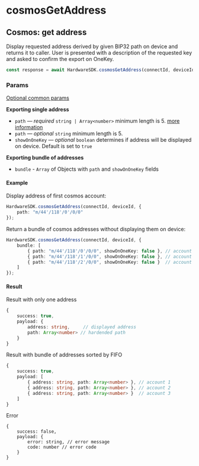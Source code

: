 # cosmosGetAddress

## Cosmos: get address

Display requested address derived by given BIP32 path on device and returns it to caller. User is presented with a description of the requested key and asked to confirm the export on OneKey.

```typescript
const response = await HardwareSDK.cosmosGetAddress(connectId, deviceId, params)
```

### Params

[Optional common params](../common-params.md)

**Exporting single address**

* `path` — _required_ `string | Array<number>`  minimum length is 5. [more information](../path.md)
* `path` — _optional_ `string` minimum length is 5.
* `showOnOneKey` — _optional_ `boolean` determines if address will be displayed on device. Default is set to `true`

**Exporting bundle of addresses**

* `bundle` - `Array` of Objects with `path` and `showOnOneKey` fields

#### Example

Display address of first cosmos account:

```typescript
HardwareSDK.cosmosGetAddress(connectId, deviceId, {
    path: "m/44'/118'/0'/0/0"
});
```

Return a bundle of cosmos addresses without displaying them on device:

```typescript
HardwareSDK.cosmosGetAddress(connectId, deviceId, {
    bundle: [
        { path: "m/44'/118'/0'/0/0", showOnOneKey: false }, // account 1
        { path: "m/44'/118'/1'/0/0", showOnOneKey: false }, // account 2
        { path: "m/44'/118'/2'/0/0", showOnOneKey: false }  // account 3
    ]
});
```

#### Result

Result with only one address

```typescript
{
    success: true,
    payload: {
        address: string,     // displayed address
        path: Array<number> // hardended path
    }
}
```

Result with bundle of addresses sorted by FIFO

```typescript
{
    success: true,
    payload: [
        { address: string, path: Array<number> }, // account 1
        { address: string, path: Array<number> }, // account 2
        { address: string, path: Array<number> }  // account 3
    ]
}
```

Error

```
{
    success: false,
    payload: {
        error: string, // error message
        code: number // error code
    }
}
```
